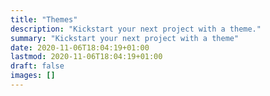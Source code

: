 ```yaml
---
title: "Themes"
description: "Kickstart your next project with a theme."
summary: "Kickstart your next project with a theme"
date: 2020-11-06T18:04:19+01:00
lastmod: 2020-11-06T18:04:19+01:00
draft: false
images: []
---
```

